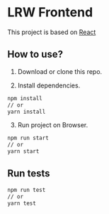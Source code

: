 # LRW Frontend

This project is based on [React](https://github.com/facebook/react)

## How to use?

1. Download or clone this repo.

2. Install dependencies.

```bash
npm install
// or
yarn install
```

3. Run project on Browser.

```bash
npm run start
// or
yarn start
```

## Run tests

```bash
npm run test
// or
yarn test
```